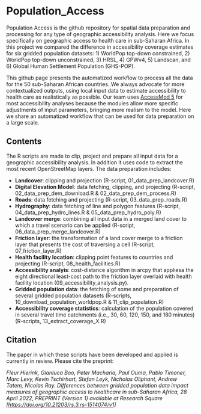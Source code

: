 # Population_Access
Population Access is the github repository for spatial data preparation and processing for any type of geographic accessibility analysis. Here we focus specifically on geographic access to health care in sub-Saharan Africa. In this project we compared the difference in accessibility coverage estimates for six gridded population datasets: 1) WorldPop top-down constrained, 2) WorldPop top-down unconstrained, 3) HRSL, 4) GPWv4, 5) Landscan, and 6) Global Human Settlement Population (GHS-POP). 

This github page presents the automatized workflow to process all the data for the 50 sub-Saharan African countries. We always advocate for more contextualized outputs, using local input data to estimate accessibility to health care as realistically as possible. Our team uses [AccessMod 5](https://github.com/fxi/AccessMod_shiny) for most accessibility analyses because the modules allow more specific adjustments of input parameters, bringing more realism to the model. Here we share an automatized workflow that can be used for data preparation on a large scale. 

## Contents
The R scripts are made to clip, project and prepare all input data for a geographic accessibility analysis. In addition it uses code to extract the most recent OpenStreetMap layers. The data preparation includes:
* **Landcover**: clipping and projection (R-script, 01_data_prep_landcover.R)
* **Digital Elevation Model**: data fetching, clipping, and projecting (R-script, 02_data_prep_dem_download.R & 02_data_prep_dem_process.R)
* **Roads**: data fetching and projecting (R-script, 03_data_prep_roads.R)
* **Hydrography**: data fetching of line and polygon features (R-script, 04_data_prep_hydro_lines.R & 05_data_prep_hydro_poly.R)
* **Landcover merge**: combining all input data in a merged land cover to which a travel scenario can be applied (R-script, 06_data_prep_merge_landcover.R)
* **Friction layer**: the transformation of a land cover merge to a friction layer that presents the cost of traversing a cell (R-script, 07_friction_layer.R)
* **Health facility location**: clipping point features to countries and projecting (R-script, 08_health_facilities.R)
* **Accessibility analyis**: cost-distance algorithm in arcpy that appliesa the eight directional least-cost path to the friction layer overlaid with health facility location (09_accessibility_analysis.py).
* **Gridded population data**: the fetching of some and preparation of several gridded population datasets (R-scripts, 10_download_population_worldpop.R & 11_clip_population.R)
* **Accessibility coverage statistics**: calculation of the population covered in several travel time catchments (i.e., 30, 60, 120, 150, and 180 minutes) (R-scripts, 13_extract_coverage_X.R)

## Citation
The paper in which these scripts have been developed and applied is currently in review. Please cite the preprint:

*Fleur Hierink, Gianluca Boo, Peter Macharia, Paul Ouma, Pablo Timoner, Marc Levy, Kevin Tschirhart, Stefan Leyk, Nicholas Oliphant, Andrew Tatem, Nicolas Ray. Differences between gridded population data impact measures of geographic access to healthcare in sub-Saharan Africa, 28 April 2022, PREPRINT (Version 1) available at Research Square [https://doi.org/10.21203/rs.3.rs-1514074/v1]*

